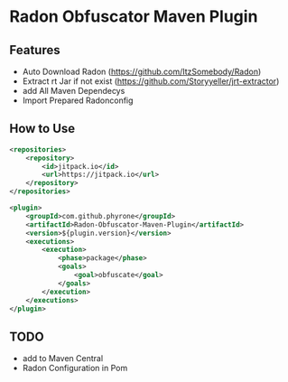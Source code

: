 # Radon Obfuscator Maven Plugin
## Features
- Auto Download Radon (https://github.com/ItzSomebody/Radon)
- Extract rt Jar if not exist (https://github.com/Storyyeller/jrt-extractor)
- add All Maven Dependecys
- Import Prepared Radonconfig
## How to Use
```xml 
<repositories>
    <repository>
        <id>jitpack.io</id>
        <url>https://jitpack.io</url>
    </repository>
</repositories>
```
```xml
<plugin>
    <groupId>com.github.phyrone</groupId>
    <artifactId>Radon-Obfuscator-Maven-Plugin</artifactId>
    <version>${plugin.version}</version>
    <executions>
        <execution>
            <phase>package</phase>
            <goals>
                <goal>obfuscate</goal>
            </goals>
        </execution>
    </executions>
</plugin>
```
## TODO
- add to Maven Central
- Radon Configuration in Pom